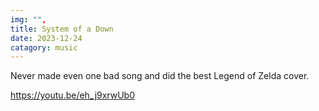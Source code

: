 ```yaml
---
img: "",
title: System of a Down
date: 2023-12-24
catagory: music
---
```

Never made even one bad song and did the best Legend of Zelda cover.

https://youtu.be/eh_j9xrwUb0